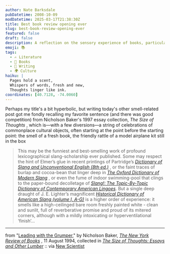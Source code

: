 ```yaml
---
author: Nate Barksdale
pubDatetime: 2008-10-09
modDatetime: 2025-03-17T21:38:30Z
title: Best book review opening ever
slug: best-book-review-opening-ever
featured: false
draft: false
description: A reflection on the sensory experience of books, particularly their scents, as captured in Nicholson Baker's delightful prose.
emoji: 📚
tags:
  - ✍️ Literature
  - 📖 Books
  - 📝 Writing
  - 🌍 Culture
haiku: |
  Pages hold a scent,  
  Whispers of words, fresh and new,  
  Thoughts linger like ink.
coordinates: [40.7128, -74.0060]
---
```


Perhaps my title's a bit hyperbolic, but writing today's other smell-related post got me fondly recalling my favorite sentence (and there was good competition) from Nicholson Baker's 1997 essay collection, _The Size of Thoughts_ , which is—with a few diversions—a string of celebrations of commonplace cultural objects, often starting at the point before the starting point: the smell of a fresh book, the friendly rattle of a model airplane kit still in the box

> This may be the funniest and best-smelling work of profound lexicographical slang-scholarship ever published. Some may respect the hint of Elmer’s glue in recent printings of Partridge’s _[Dictionary of Slang and Unconventional English (8th ed.)](http://books.google.com/books?id=WWW2AAAACAAJ&dq=Partridge+Dictionary+of+Slang+and+Unconventional+English&ei=-GjuSKbqAoLysQPprrXxBg)_ , or the faint traces of burlap and cocoa-bean that linger deep in _[The Oxford Dictionary of Modern Slang](http://books.google.com/books?id=v4O6HAAACAAJ&dq=Oxford+Dictionary+of+Modern+Slang&ei=PWnuSPmeCYPstAO5p5iUBw)_ , or even the fume of indoor swimming-pool that clings to the paper-bound decolletage of _[Slang!: The Topic-By-Topic Dictionary of Contemporary American Lingoes](http://books.google.com/books?id=JxfAAQAACAAJ&dq=Slang!:+The+Topic-By-Topic+Dictionary+of+Contemporary+American+Lingoes&ei=W2nuSJH8GofMtAPmlNyRDw)_. But a single deep draught of J. E. Lighter’s magnificent _[Historical Dictionary of American Slang (volume I, A-G)](http://books.google.com/books?id=dKEYAAAAIAAJ&q=Historical+Dictionary+of+American+Slang&dq=Historical+Dictionary+of+American+Slang&ei=d2nuSO71OYmGtAOVpKHPDg&pgis=1)_ is a higher order of experience: it smells like a high-ceilinged bare room freshly painted white - clean and sunlit, full of reverberative promise and proud of its mitered corners, although with a mildly intoxicating or hyperventilational ‘finish’…

---

from "[Leading with the Grumper](http://books.google.com/books?id=H4AHAAAACAAJ&dq=nicholson+baker&lr;=&ei=a2buSM-CAYSasgPHprFT)," by Nicholson Baker, _[The New York Review of Books](http://www.nybooks.com/)_ , 11 August 1994, collected in _[The Size of Thoughts: Essays and Other Lumber](http://books.google.com/books?id=H4AHAAAACAAJ&dq=nicholson+baker&lr;=&ei=a2buSM-CAYSasgPHprFT)_ :: via [New Scientist](https://www.google.com/search?q=%22New%20Scientist%22%20media.newscientist.com)
